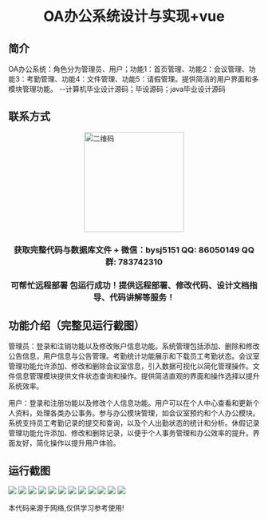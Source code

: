 <p><h1 align="center">OA办公系统设计与实现+vue</h1></p>

## 简介
OA办公系统：角色分为管理员、用户；功能1：首页管理、功能2：会议管理、功能3：考勤管理、功能4：文件管理、功能5：请假管理。提供简洁的用户界面和多模块管理功能。    --计算机毕业设计源码；毕设源码；java毕业设计源码


## 联系方式
<img src="https://bs-1329754181.cos.ap-shanghai.myqcloud.com/wx.jpg" alt="二维码" style="display: block; margin: 0 auto;" width="200px">
<p><h3 align="center">获取完整代码与数据库文件 + 微信：bysj5151 QQ: 86050149 QQ群: 783742310</h3></p>
<p><h3 align="center">可帮忙远程部署 包运行成功！提供远程部署、修改代码、设计文档指导、代码讲解等服务！</h3></p>

## 功能介绍（完整见运行截图）
管理员：登录和注销功能以及修改账户信息功能。系统管理包括添加、删除和修改公告信息，用户信息与公告管理。考勤统计功能展示和下载员工考勤状态。会议室管理功能允许添加、修改和删除会议室信息，引入数据可视化以简化管理操作。文件信息管理模块提供文件状态查询和操作。提供简洁直观的界面和操作选择以提升系统效率。

用户：登录和注册功能以及修改个人信息功能。用户可以在个人中心查看和更新个人资料，处理各类办公事务。参与办公模块管理，如会议室预约和个人办公模块。系统支持员工考勤记录的提交和查询，以及个人出勤状态的统计和分析。休假记录管理功能允许添加、修改和删除记录，以便于个人事务管理和办公效率的提升。界面友好，简化操作以提升用户体验。


## 运行截图
![](img/001.jpg)
![](img/002.jpg)
![](img/003.jpg)
![](img/004.jpg)
![](img/005.jpg)
![](img/006.jpg)
![](img/007.jpg)
![](img/008.jpg)
![](img/009.jpg)
![](img/010.jpg)
![](img/011.jpg)
![](img/012.jpg)

<p>本代码来源于网络,仅供学习参考使用!</p>
